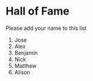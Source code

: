 # Hall of Fame
Please add your name to this list

1. Jose
2. Alex
3. Benjamin
4. Nick
5. Matthew
6. Alison

